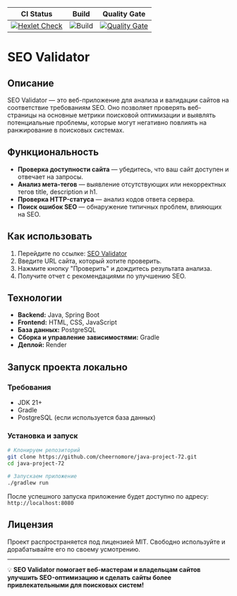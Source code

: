 | CI Status | Build | Quality Gate |
|-----------|-------|----------------|
| [![Hexlet Check](https://github.com/cheernomore/java-project-72/actions/workflows/hexlet-check.yml/badge.svg)](https://github.com/cheernomore/java-project-72/actions/workflows/hexlet-check.yml) | ![Build](https://github.com/cheernomore/java-project-72/actions/workflows/build.yml/badge.svg) | [![Quality Gate](https://sonarcloud.io/api/project_badges/measure?project=cheernomore_java-project-72&metric=alert_status)](https://sonarcloud.io/summary/new_code?id=cheernomore_java-project-72) |
# SEO Validator

## Описание
SEO Validator — это веб-приложение для анализа и валидации сайтов на соответствие требованиям SEO. Оно позволяет проверять веб-страницы на основные метрики поисковой оптимизации и выявлять потенциальные проблемы, которые могут негативно повлиять на ранжирование в поисковых системах.

## Функциональность
- **Проверка доступности сайта** — убедитесь, что ваш сайт доступен и отвечает на запросы.
- **Анализ мета-тегов** — выявление отсутствующих или некорректных тегов title, description и h1.
- **Проверка HTTP-статуса** — анализ кодов ответа сервера.
- **Поиск ошибок SEO** — обнаружение типичных проблем, влияющих на SEO.

## Как использовать
1. Перейдите по ссылке: [SEO Validator](https://java-project-72-2x7n.onrender.com)
2. Введите URL сайта, который хотите проверить.
3. Нажмите кнопку "Проверить" и дождитесь результата анализа.
4. Получите отчет с рекомендациями по улучшению SEO.

## Технологии
- **Backend:** Java, Spring Boot
- **Frontend:** HTML, CSS, JavaScript
- **База данных:** PostgreSQL
- **Сборка и управление зависимостями:** Gradle
- **Деплой:** Render

## Запуск проекта локально
### Требования
- JDK 21+
- Gradle
- PostgreSQL (если используется база данных)

### Установка и запуск
```sh
# Клонируем репозиторий
git clone https://github.com/cheernomore/java-project-72.git
cd java-project-72

# Запускаем приложение
./gradlew run
```

После успешного запуска приложение будет доступно по адресу: `http://localhost:8080`

## Лицензия
Проект распространяется под лицензией MIT. Свободно используйте и дорабатывайте его по своему усмотрению.

---

💡 **SEO Validator помогает веб-мастерам и владельцам сайтов улучшить SEO-оптимизацию и сделать сайты более привлекательными для поисковых систем!**

